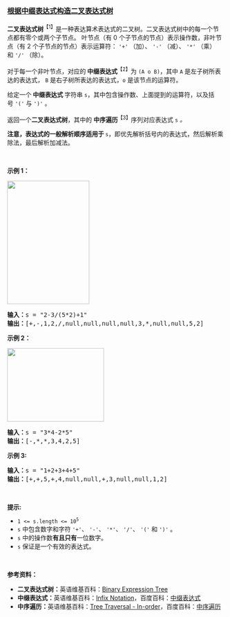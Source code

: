 ### [根据中缀表达式构造二叉表达式树](https://leetcode-cn.com/problems/build-binary-expression-tree-from-infix-expression)

<p><strong>二叉表达式树</strong><sup>【1】</sup>是一种表达算术表达式的二叉树。二叉表达式树中的每一个节点都有零个或两个子节点。 叶节点（有 0 个子节点的节点）表示操作数，非叶节点（有 2 个子节点的节点）表示运算符： <code>'+'</code> （加）、 <code>'-'</code> （减）、 <code>'*'</code> （乘）和 <code>'/'</code> （除）。</p>

<p>对于每一个非叶节点，对应的<strong> 中缀表达式</strong><sup>【2】</sup>为 <code>(A o B)</code>，其中 <code>A</code> 是左子树所表达的表达式， <code>B</code> 是右子树所表达的表达式，<code>o</code> 是该节点的运算符。</p>

<p>给定一个<strong> 中缀表达式 </strong>字符串 <code>s</code>，其中包含操作数、上面提到的运算符，以及括号 <code>'('</code> 与 <code>')'</code> 。</p>

<p>返回一个<strong>二叉表达式树</strong>，其中的 <strong>中序遍历</strong><sup>【3】</sup>序列对应表达式<em> </em><code>s</code><em> 。</em></p>

<p><strong>注意，表达式的一般解析顺序适用于 </strong><code>s</code>，即优先解析括号内的表达式，然后解析乘除法，最后解析加减法。</p>

<p> </p>

<p><strong>示例 1：</strong></p>

<p><strong><img alt="" src="https://assets.leetcode.com/uploads/2020/09/20/sample_1_1978.png" style="height: 285px; width: 190px;" /></strong></p>

<pre>
<strong>输入：</strong>s = "2-3/(5*2)+1"
<strong>输出：</strong>[+,-,1,2,/,null,null,null,null,3,*,null,null,5,2]
</pre>

<p><strong>示例 2：</strong></p>

<p><img alt="" src="https://assets.leetcode.com/uploads/2020/09/20/sample_2_1978.png" style="height: 170px; width: 224px;" /></p>

<pre>
<strong>输入：</strong>s = "3*4-2*5"
<strong>输出：</strong>[-,*,*,3,4,2,5]
</pre>

<p><strong>示例 3:</strong></p>

<pre>
<strong>输入：</strong>s = "1+2+3+4+5"
<strong>输出：</strong>[+,+,5,+,4,null,null,+,3,null,null,1,2]
</pre>

<p> </p>

<p><strong>提示:</strong></p>

<ul>
	<li><code>1 <= s.length <= 10<sup>5</sup></code></li>
	<li><code>s</code> 中包含数字和字符 <code>'+'</code>、 <code>'-'</code>、 <code>'*'</code>、 <code>'/'</code>、 <code>'('</code> 和 <code>')'</code> 。</li>
	<li><code>s</code> 中的操作数<strong>有且只有</strong>一位数字。</li>
	<li><code>s</code> 保证是一个有效的表达式。</li>
</ul>

<p> </p>

<p><strong>参考资料：</strong></p>

<ul>
	<li><strong>二叉表达式树：</strong>英语维基百科：<a href="https://en.wikipedia.org/wiki/Binary_expression_tree">Binary Expression Tree</a></li>
	<li><strong>中缀表达式：</strong>英语维基百科：<a href="https://en.wikipedia.org/wiki/Infix_notation">Infix Notation</a>，百度百科：<a href="https://baike.baidu.com/item/中缀表达式/2725244?fr=aladdin">中缀表达式</a></li>
	<li><strong>中序遍历：</strong>英语维基百科：<a href="https://en.wikipedia.org/wiki/Tree_traversal#In-order_(LNR)">Tree Traversal - In-order</a>，百度百科：<a href="https://baike.baidu.com/item/中序遍历/757281?fr=aladdin">中序遍历</a></li>
</ul>
